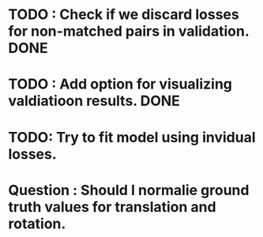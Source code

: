 # TODO : Check if we discard losses for non-matched pairs in validation. DONE
# TODO : Add option for visualizing valdiatioon results. DONE
# TODO: Try to fit model using invidual losses. 
# Question : Should I normalie ground truth values for translation and rotation.